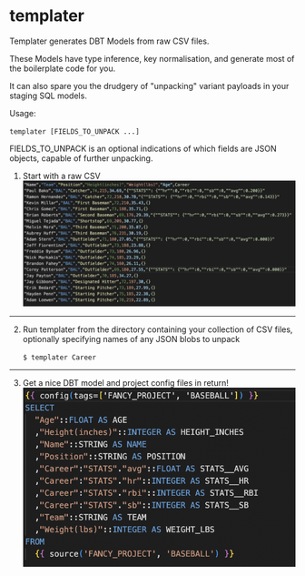 # templater

Templater generates DBT Models from raw CSV files.

These Models have type inference, key normalisation, and generate most of the boilerplate code for you.


It can also spare you the drudgery of "unpacking" variant payloads in your staging SQL models.  

Usage: 

`templater [FIELDS_TO_UNPACK ...]`

FIELDS_TO_UNPACK is an optional indications of which fields are JSON objects, capable of further unpacking.

1. Start with a raw CSV
![Start with a CSV](docs/csv.png)
___
2. Run templater from the directory containing your collection of CSV files, optionally specifying names of any JSON blobs to unpack 

    `$ templater Career`
___
3. Get a nice DBT model and project config files in return!
![Start with a CSV](docs/sql_models.png)
